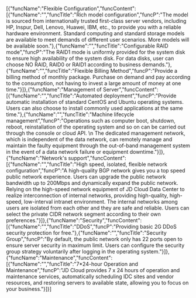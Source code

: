 [{"funcName":"Flexible Configuration","funcContent":[{"funcName":"","funcTitle":"Rich model configuration","funcP":"The model is sourced from internationally trusted first-class server vendors, including HP, Inspur, Dell, Lenovo, Huawei, IBM, etc., to provide you with a reliable hardware environment. Standard computing and standard storage models are available to meet demands of different user scenarios. More models will be available soon."},{"funcName":"","funcTitle":"Configurable RAID mode","funcP":"The RAID1 mode is uniformly provided for the system disk to ensure high availability of the system disk. For data disks, user can choose NO RAID, RAID0 or RAID1 according to business demands."},{"funcName":"","funcTitle":"Flexible Billing Method","funcP":"Provide a billing method of monthly package. Purchase on demand and pay according to the consumption, not having to invest a large amount of money at one time."}]},{"funcName":"Management of Server","funcContent":[{"funcName":"","funcTitle":"Automated deployment","funcP":"Provide automatic installation of standard CentOS and Ubuntu operating systems. Users can also choose to install commonly used applications at the same time."},{"funcName":"","funcTitle":"Machine lifecycle management","funcP":"Operations such as computer boot, shutdown, reboot, reinstallation of the operating system and so on can be carried out through the console or cloud API. \n The dedicated management network, which is independent of the data network, can remotely manage and maintain the faulty equipment through the out-of-band management system in the event of a data network failure or equipment downtime."}]},{"funcName":"Network's support","funcContent":[{"funcName":"","funcTitle":"High speed, isolated, flexible network configuration","funcP":"A high-quality BGP network gives you a top speed public network experience. Users can upgrade the public network bandwidth up to 200Mbps and dynamically expand the public network. Relying on the high-speed network equipment of JD Cloud Data Center to realize interconnection of internal networks, providing high-quality, high-speed, low-interval intranet environment. The internal networks among users are isolated from each other and they are safe and reliable. Users can select the private CIDR network segment according to their own preferences."}]},{"funcName":"Security","funcContent":[{"funcName":"","funcTitle":"DDoS","funcP":"Providing basic 2G DDoS security protection for free."},{"funcName":"","funcTitle":"Security Group","funcP":"By default, the public network only has 22 ports open to ensure server security in maximum limit. Users can configure the security group strategy voluntarily after logging in the operating system."}]},{"funcName":"Maintenance","funcContent":[{"funcName":"","funcTitle":"7*24-hour Operation and Maintenance","funcP":"JD Cloud provides 7 x 24 hours of operation and maintenance services, automatically scheduling IDC sites and vendor resources, and restoring servers to available state, allowing you to focus on your business."}]}]
